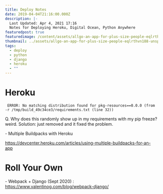```yaml
---
title: Deploy Notes
date: 2019-04-04T21:16:00.000Z
description: |-
  Last Updated: Apr 4, 2021 17:16
  Notes for Deploying Heroku, Digital Ocean, Python Anywhere 
featuredpost: true
featuredimage: /content/assets/allgo-an-app-for-plus-size-people-eqlrthvn188-unsplash.jpg
thumbnail: ../assets/allgo-an-app-for-plus-size-people-eqlrthvn188-unsplash.jpg
tags:
  - deploy
  - python
  - django
  - heroku
  - ""
---
```

# Heroku

```
 ERROR: No matching distribution found for pkg-resources==0.0.0 (from -r /tmp/build_49c34ce3/requirements.txt (line 32))
```

Q. Why does this randomly show up in my requirements with my pip freeze? weird. Solution: just removed and it fixed the problem.

\- Multiple Buildpacks with Heroku 

<https://devcenter.heroku.com/articles/using-multiple-buildpacks-for-an-app>



# Roll Your Own

\- Webpack + Django (Sept 2020) : https://www.valentinog.com/blog/webpack-django/